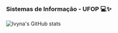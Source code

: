  ### Sistemas de Informação - UFOP 💻✨
![Ivyna's GitHub stats](https://github-readme-stats.vercel.app/api?username=anuraghazra&show_icons=true&theme=dracula)
<!--
**Ivynaaa/Ivynaaa** is a ✨ _special_ ✨ repository because its `README.md` (this file) appears on your GitHub profile.

Here are some ideas to get you started:

- 🔭 I’m currently working on ...
- 🌱 I’m currently learning ...
- 👯 I’m looking to collaborate on ...
- 🤔 I’m looking for help with ...
- 💬 Ask me about ...
- 📫 How to reach me: ...
- 😄 Pronouns: ...
- ⚡ Fun fact: ...
-->
